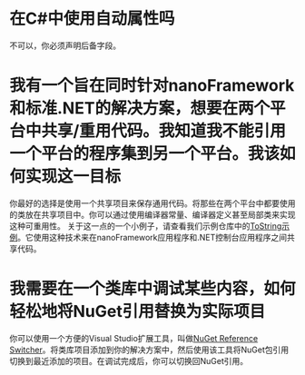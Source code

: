# 在C#中使用自动属性吗

不可以，你必须声明后备字段。

# 我有一个旨在同时针对nanoFramework和标准.NET的解决方案，想要在两个平台中共享/重用代码。我知道我不能引用一个平台的程序集到另一个平台。我该如何实现这一目标

你最好的选择是使用一个共享项目来保存通用代码。将那些在两个平台中都要使用的类放在共享项目中。你可以通过使用编译器常量、编译器定义甚至局部类来实现这种可重用性。
关于这一点的一个小例子，请查看我们示例仓库中的[ToString示例](https://github.com/nanoframework/Samples/tree/master/samples/ToStringTest)。它使用这种技术来在nanoFramework应用程序和.NET控制台应用程序之间共享代码。

# 我需要在一个类库中调试某些内容，如何轻松地将NuGet引用替换为实际项目

你可以使用一个方便的Visual Studio扩展工具，叫做[NuGet Reference Switcher](https://marketplace.visualstudio.com/items?itemName=RicoSuter.NuGetReferenceSwitcherforVisualStudio2017)。将类库项目添加到你的解决方案中，然后使用该工具将NuGet包引用切换到最近添加的项目。在调试完成后，你可以切换回NuGet引用。